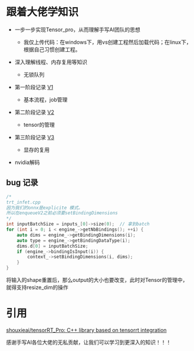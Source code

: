 # 跟着大佬学知识

* 一步一步实现Tensor_pro，从而理解手写AI团队的思想
    * 我仅上传代码：在windows下，用vs创建工程然后加载代码；在linux下，根据自己习惯创建工程。

* 深入理解线程、内存复用等知识
    * 无锁队列

* 第一阶段记录  [V1](./docs/v1.md) 
    * 基本流程，job管理 

* 第二阶段记录 [V2](./docs/v2.md)
    * tensor的管理

* 第三阶段记录 [V3](./docs/v3.md)
    * 显存的复用

* nvidia解码

## bug 记录

```c
/*
trt_infet.cpp
因为我们的onnx是explicite 模式。
所以在enqueueV2之前必须要setBindingDimensions
*/
int inputBatchSize = inputs_[0]->size(0);  // 拿到batch
for (int i = 0; i < engine_->getNbBindings(); ++i) {
    auto dims = engine_->getBindingDimensions(i);
    auto type = engine_->getBindingDataType(i);
    dims.d[0] = inputBatchSize;
    if (engine_->bindingIsInput(i)) {
        context_->setBindingDimensions(i, dims);
    }
}
```

将输入的shape重置后，那么output的大小也要改变，此时对Tensor的管理中，就得支持resize_dim的操作

# 引用

[shouxieai/tensorRT_Pro: C++ library based on tensorrt integration](https://github.com/shouxieai/tensorRT_Pro)

感谢手写AI各位大佬的无私贡献，让我们可以学习到更深入的知识！！！
